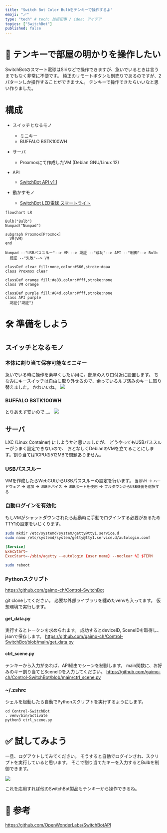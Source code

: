 ```yaml
---
title: "Switch Bot Color Bulbをテンキーで操作するよ"
emoji: "🪄"
type: "tech" # tech: 技術記事 / idea: アイデア
topics: ["SwitchBot"]
published: false
---
```


# 💭 テンキーで部屋の明かりを操作したい

SwitchBotのスマート電球はSiriなどで操作できますが、急いでいるときは言うまでもなく非常に不便です。
純正のリモートボタンも別売りであるのですが、2パターンしか操作することができません。
テンキーで操作できたらいいなと思い作りました。

# 構成

- スイッチとなるモノ
  - ミニキー
  - BUFFALO BSTK100WH

- サーバ
  - Proxmoxにて作成したVM (Debian GNU/Linux 12)

- API
  - [SwitchBot API v1.1](https://github.com/OpenWonderLabs/SwitchBotAPI)

- 動かすモノ
  - [SwitchBot LED電球 スマートライト](https://amzn.asia/d/2sgF1ad)


```mermaid
flowchart LR

Bulb("Bulb")
Numpad("Numpad")

subgraph Proxmox[Proxmox]
  VM(VM)
end

Numpad --"USBパススルー"--> VM --> 認証 --"成功"--> API --"制御"--> Bulb
  認証 --"失敗"--> VM

classDef clear fill:none,color:#666,stroke:#aaa
class Proxmox clear

classDef orange fill:#e83,color:#fff,stroke:none
class VM orange

classDef purple fill:#84d,color:#fff,stroke:none
class API purple
  認証{"認証"}
```

# 🛠 準備をしよう

## スイッチとなるモノ

### 本体に割り当て保存可能なミニキー
急いでいる時に操作を素早くしたい用に。部屋の入り口付近に設置します。
ちなみにキースイッチは自由に取り外せるので、余っているルブ済みのキーに取り替えました。
かわいいね。
[![](/images/45ea37e1b281d3/mini.jpg)](https://amzn.asia/d/cAe0HA2)

### BUFFALO BSTK100WH
とりあえず安いので...。
[![](/images/45ea37e1b281d3/numpad.jpg)](https://amzn.asia/d/8Nt3GOu)

## サーバ

LXC (Linux Container) にしようかと思いましたが、
どうやってもUSBパススルーがうまく設定できないので、
おとなしくDebianのVMを立てることにします。割り当ては1CPUの512MBで問題ありません。

### USBパススルー
VMを作成したらWebGUIからUSBパススルーの設定を行います。
`当該VM` → `ハードウェア` → `追加` → `USBデバイス` → `USBポートを使用` → `プルダウンからUSB機器を選択する`

### 自動ログインを有効化
もしVMがシャットダウンされたら起動時に手動でログインする必要があるため
TTY1の設定をいじくります。

```sh
sudo mkdir /etc/systemd/system/getty@tty1.service.d
sudo nano /etc/systemd/system/getty@tty1.service.d/autologin.conf
```
```:/etc/systemd/system/getty@tty1.service.d/autologin.conf
[Service]
ExecStart=
ExecStart=-/sbin/agetty --autologin {user name} --noclear %I $TERM
```
```sh
sudo reboot
```

### Pythonスクリプト

https://github.com/gaimo-ch/Control-SwitchBot

git cloneしてください。
必要な外部ライブラリを纏めたvenvも入ってます。
仮想環境で実行します。

#### get_data.py
実行するとトークンを求められます。
成功するとdeviceID, SceneIDを取得し、jsonで保存します。
https://github.com/gaimo-ch/Control-SwitchBot/blob/main/get_data.py

#### ctrl_scene.py
テンキーから入力があれば、API経由でシーンを制御します。
main関数に、お好みのキー割り当てとSceneIDを入力してください。
https://github.com/gaimo-ch/Control-SwitchBot/blob/main/ctrl_scene.py

### ~/.zshrc
シェルを起動したら自動でPythonスクリプトを実行するようにします。

```sh:~/.zshrc
cd Control-SwitchBot
. venv/bin/activate
python3 ctrl_scene.py
```

# ✅ 試してみよう

一旦、ログアウトしてみてください。
そうすると自動でログインされ、スクリプトを実行していると思います。
そこで割り当てたキーを入力するとBulbを制御できます。

![](/images/45ea37e1b281d3/mini2.jpg)

これを応用すれば他のSwitchBot製品もテンキーから操作できるね。

# 🔖 参考
https://github.com/OpenWonderLabs/SwitchBotAPI